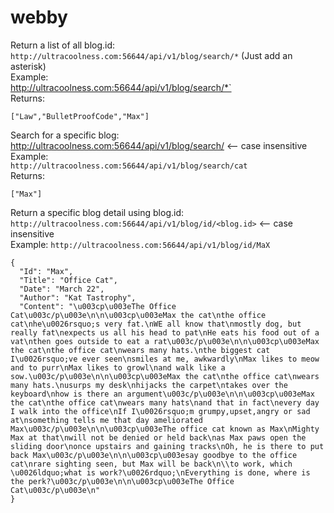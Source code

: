 # webby


Return a list of all blog.id: 
`http://ultracoolness.com:56644/api/v1/blog/search/*`   (Just add an asterisk)  
Example:  
http://ultracoolness.com:56644/api/v1/blog/search/*`  
Returns:  

```
["Law","BulletProofCode","Max"]  
```

Search for a specific blog:  
http://ultracoolness.com:56644/api/v1/blog/search/<search-string> <-- case insensitive  
Example:  
`http://ultracoolness.com:56644/api/v1/blog/search/cat`  
Returns:

```
["Max"]
```
 
Return a specific blog detail using blog.id:  
`http://ultracoolness.com:56644/api/v1/blog/id/<blog.id>` <-- case insensitive  
Example: 
`http://ultracoolness.com:56644/api/v1/blog/id/MaX`

```
{
  "Id": "Max",
  "Title": "Office Cat",
  "Date": "March 22",
  "Author": "Kat Tastrophy",
  "Content": "\u003cp\u003eThe Office Cat\u003c/p\u003e\n\n\u003cp\u003eMax the cat\nthe office cat\nhe\u0026rsquo;s very fat.\nWE all know that\nmostly dog, but really fat\nexpects us all his head to pat\nHe eats his food out of a vat\nthen goes outside to eat a rat\u003c/p\u003e\n\n\u003cp\u003eMax the cat\nthe office cat\nwears many hats.\nthe biggest cat I\u0026rsquo;ve ever seen\nsmiles at me, awkwardly\nMax likes to meow and to purr\nMax likes to growl\nand walk like a sow.\u003c/p\u003e\n\n\u003cp\u003eMax the cat\nthe office cat\nwears many hats.\nusurps my desk\nhijacks the carpet\ntakes over the keyboard\nhow is there an argument\u003c/p\u003e\n\n\u003cp\u003eMax the cat\nthe office cat\nwears many hats\nand that in fact\nevery day I walk into the office\nIf I\u0026rsquo;m grumpy,upset,angry or sad at\nsomething tells me that day ameliorated Max\u003c/p\u003e\n\n\u003cp\u003eThe office cat known as Max\nMighty Max at that\nwill not be denied or held back\nas Max paws open the sliding door\nonce upstairs and gaining tracks\nOh, he is there to put back Max\u003c/p\u003e\n\n\u003cp\u003esay goodbye to the office cat\nrare sighting seen, but Max will be back\n\\to work, which \u0026ldquo;what is work?\u0026rdquo;\nEverything is done, where is the perk?\u003c/p\u003e\n\n\u003cp\u003eThe Office Cat\u003c/p\u003e\n"
}
```
